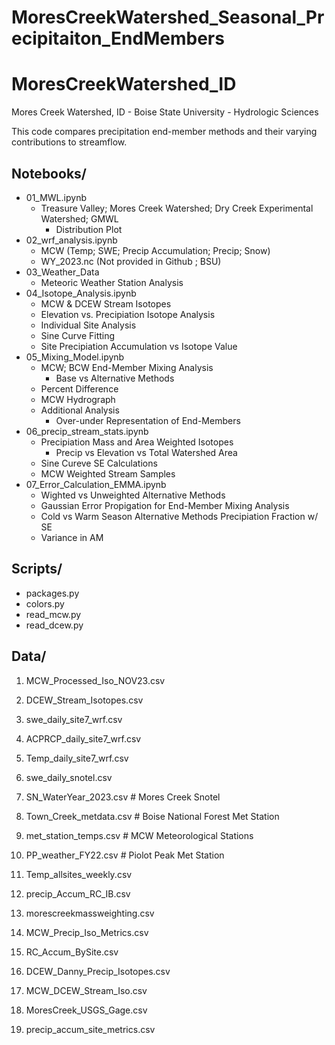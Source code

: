 # MoresCreekWatershed_Seasonal_Precipitaiton_EndMembers
# MoresCreekWatershed_ID
Mores Creek Watershed, ID - Boise State University - Hydrologic Sciences

This code compares precipitation end-member methods and their varying contributions to streamflow. 

## Notebooks/
- 01_MWL.ipynb
  - Treasure Valley; Mores Creek Watershed; Dry Creek Experimental Watershed; GMWL
    - Distribution Plot
- 02_wrf_analysis.ipynb
  - MCW (Temp; SWE; Precip Accumulation; Precip; Snow)
  - WY_2023.nc (Not provided in Github ; BSU)     
- 03_Weather_Data
  - Meteoric Weather Station Analysis  
- 04_Isotope_Analysis.ipynb
  - MCW & DCEW Stream Isotopes
  - Elevation vs. Precipiation Isotope Analysis
  - Individual Site Analysis
  - Sine Curve Fitting
  - Site Precipiation Accumulation vs Isotope Value
- 05_Mixing_Model.ipynb
  - MCW; BCW End-Member Mixing Analysis
    - Base vs Alternative Methods
  - Percent Difference
  - MCW Hydrograph
  - Additional Analysis
    - Over-under Representation of End-Members
- 06_precip_stream_stats.ipynb
  - Precipiation Mass and Area Weighted Isotopes
      - Precip vs Elevation vs Total Watershed Area
  - Sine Cureve SE Calculations
  - MCW Weighted Stream Samples  
- 07_Error_Calculation_EMMA.ipynb
  -   Wighted vs Unweighted Alternative Methods
  -   Gaussian Error Propigation for End-Member Mixing Analysis
  -   Cold vs Warm Season Alternative Methods Precipiation Fraction w/ SE
  -   Variance in AM

## Scripts/
- packages.py
- colors.py
- read_mcw.py
- read_dcew.py

## Data/
1. MCW_Processed_Iso_NOV23.csv
2. DCEW_Stream_Isotopes.csv
3. swe_daily_site7_wrf.csv
4. ACPRCP_daily_site7_wrf.csv
5. Temp_daily_site7_wrf.csv  
6. swe_daily_snotel.csv
7. SN_WaterYear_2023.csv # Mores Creek Snotel
8. Town_Creek_metdata.csv # Boise National Forest Met Station
9. met_station_temps.csv # MCW Meteorological Stations
10. PP_weather_FY22.csv # Piolot Peak Met Station
11. Temp_allsites_weekly.csv
12. precip_Accum_RC_IB.csv 
13. morescreekmassweighting.csv

14. MCW_Precip_Iso_Metrics.csv
15. RC_Accum_BySite.csv
16. DCEW_Danny_Precip_Isotopes.csv 
17. MCW_DCEW_Stream_Iso.csv

18. MoresCreek_USGS_Gage.csv
19. precip_accum_site_metrics.csv
